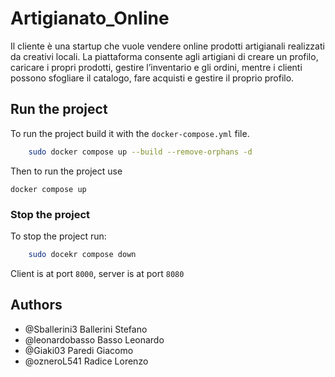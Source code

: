 # Artigianato_Online
Il cliente è una startup che vuole vendere online prodotti artigianali realizzati da creativi locali. La piattaforma consente agli artigiani di creare un profilo, caricare i propri prodotti, gestire l’inventario e gli ordini, mentre i clienti possono sfogliare il catalogo, fare acquisti e gestire il proprio profilo.

## Run the project
To run the project build it with the `docker-compose.yml` file.
```sh
    sudo docker compose up --build --remove-orphans -d
```
Then to run the project use
```shell
docker compose up
```
### Stop the project
To stop the project run:
```sh
    sudo docekr compose down
```
Client is at port `8000`, server is at port `8080`

## Authors
- @Sballerini3    Ballerini Stefano
- @leonardobasso    Basso Leonardo
- @Giaki03  Paredi Giacomo
- @ozneroL541   Radice Lorenzo
